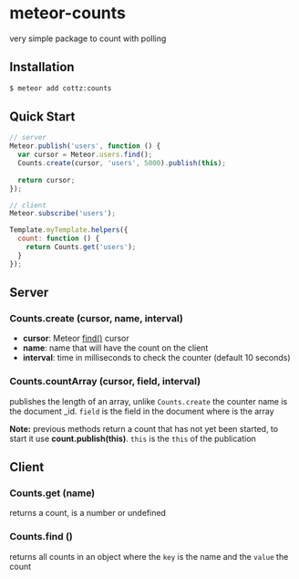 # meteor-counts
very simple package to count with polling

## Installation

```sh
$ meteor add cottz:counts
```

## Quick Start
```js
// server
Meteor.publish('users', function () {
  var cursor = Meteor.users.find();
  Counts.create(cursor, 'users', 5000).publish(this);
  
  return cursor;
});

// client
Meteor.subscribe('users');

Template.myTemplate.helpers({
  count: function () {
    return Counts.get('users');
  }
});
```

## Server

### Counts.create (cursor, name, interval)
 * **cursor**: Meteor [find()](http://docs.meteor.com/#/full/find) cursor
 * **name**: name that will have the count on the client
 * **interval**: time in milliseconds to check the counter (default 10 seconds)

### Counts.countArray (cursor, field, interval)
publishes the length of an array, unlike `Counts.create` the counter name is the document _id. `field` is the field in the document where is the array
 
**Note:** previous methods return a count that has not yet been started, to start it use **count.publish(this)**. `this` is the `this` of the publication

## Client

### Counts.get (name)
returns a count, is a number or undefined

### Counts.find ()
returns all counts in an object where the `key` is the name and the `value` the count
